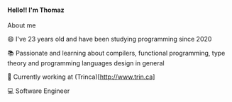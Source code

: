 #### Hello!! I'm Thomaz 

About me

😄 I've 23 years old and have been studying programming since 2020

📚 Passionate and learning about compilers, functional programming, type theory and programming languages design in general

👷 Currently working at (Trinca)[http://www.trin.ca]

💻 Software Engineer

